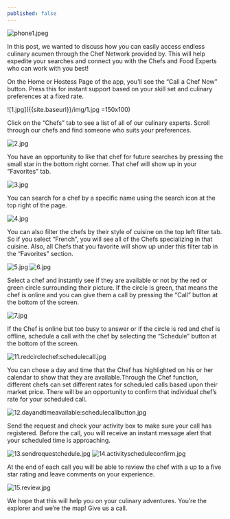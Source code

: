 ```yaml
---
published: false
---
```

![phone1.jpeg]({{site.baseurl}}/img/phone1.jpeg)

In this post, we wanted to discuss how you can easily access endless culinary acumen through the Chef Network provided by. This will help expedite your searches and connect you with the Chefs and Food Experts who can work with you best!

On the Home or Hostess Page of the app, you’ll see the “Call a Chef Now” button. Press this for instant support based on your skill set and culinary preferences at a fixed rate.

![1.jpg]({{site.baseurl}}/img/1.jpg =150x100)

Click on the “Chefs” tab to see a list of all of our culinary experts. Scroll through our chefs and find someone who suits your preferences.  

![2.jpg]({{site.baseurl}}/img/2.jpg)  

You have an opportunity to like that chef for future searches by pressing the small star in the bottom right corner. That chef will show up in your “Favorites” tab.

![3.jpg]({{site.baseurl}}/img/3.jpg)

You can search for a chef by a specific name using the search icon at the top right of the page. 

![4.jpg]({{site.baseurl}}/img/4.jpg)   

You can also filter the chefs by their style of cuisine on the top left filter tab. So if you select “French”, you will see all of the Chefs specializing in that cuisine. Also, all Chefs that you favorite will show up under this filter tab in the “Favorites” section. 

![5.jpg]({{site.baseurl}}/img/5.jpg)      ![6.jpg]({{site.baseurl}}/img/6.jpg)

Select a chef and instantly see if they are available or not by the red or green circle surrounding their picture. If the circle is green, that means the chef is online and you can give them a call by pressing the “Call” button at the bottom of the screen.

![7.jpg]({{site.baseurl}}/img/7.jpg)

If the Chef is online but too busy to answer or if the circle is red and chef is offline, schedule a call with the chef by selecting the “Schedule” button at the bottom of the screen. 

![11.redcirclechef:schedulecall.jpg]({{site.baseurl}}/img/11.redcirclechef:schedulecall.jpg)

You can chose a day and time that the Chef has highlighted on his or her calendar to show that they are available.Through the Chef function, different chefs can set different rates for scheduled calls based upon their market price. There will be an opportunity to confirm that individual chef’s rate for your scheduled call. 

![12.dayandtimeavailable:schedulecallbutton.jpg]({{site.baseurl}}/img/12.dayandtimeavailable:schedulecallbutton.jpg)

Send the request and check your activity box to make sure your call has registered. Before the call, you will receive an instant message alert that your scheduled time is approaching. 

![13.sendrequestchedule.jpg]({{site.baseurl}}/img/13.sendrequestchedule.jpg)
![14.activityscheduleconfirm.jpg]({{site.baseurl}}/img/14.activityscheduleconfirm.jpg)

At the end of each call you will be able to review the chef with a up to a five star rating and leave comments on your experience. 

![15.review.jpg]({{site.baseurl}}/img/15.review.jpg)


We hope that this will help you on your culinary adventures. You’re the explorer and we’re the map! Give us a call. 
